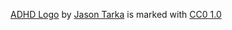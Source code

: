 [ADHD Logo](https://github.com/JasonTarka/adhd-logo) by
[Jason Tarka](https://github.com/JasonTarka) is 
marked with [CC0 1.0](https://creativecommons.org/publicdomain/zero/1.0/)

